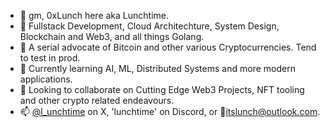 - 🫡 gm, 0xLunch here aka Lunchtime.
- 👀 Fullstack Development, Cloud Architechture, System Design, Blockchain and Web3, and all things Golang.
- 🤝 A serial advocate of Bitcoin and other various Cryptocurrencies. Tend to test in prod.
- 🌱 Currently learning AI, ML, Distributed Systems and more modern applications.
- 💞️ Looking to collaborate on Cutting Edge Web3 Projects, NFT tooling and other crypto related endeavours.
- 📫 [@l_unchtime](https://x.com/l_unchtime) on X, 'lunchtime' on Discord, or 📨itslunch@outlook.com.
